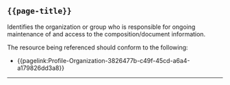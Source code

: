 ## <code>{{page-title}}</code>

Identifies the organization or group who is responsible for ongoing maintenance of and access to the composition/document information. 

The resource being referenced should conform to the following:

- {{pagelink:Profile-Organization-3826477b-c49f-45cd-a6a4-a179826dd3a8}}

---